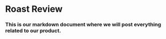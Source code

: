 # Roast Review

### This is our markdown document where we will post everything related to our product.